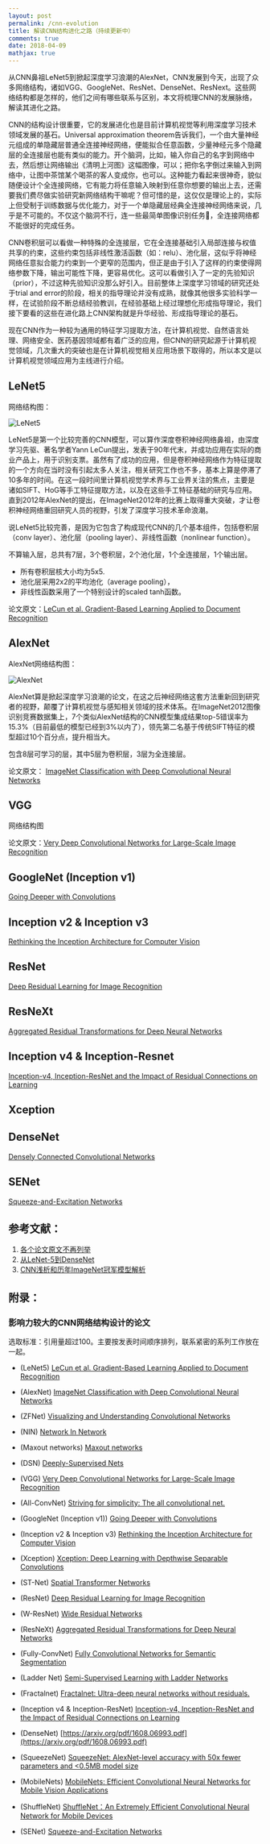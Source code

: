 ```yaml
---
layout: post
permalink: /cnn-evolution
title: 解读CNN结构进化之路（持续更新中）
comments: true
date: 2018-04-09
mathjax: true
---
```


从CNN鼻祖LeNet5到掀起深度学习浪潮的AlexNet，CNN发展到今天，出现了众多网络结构，诸如VGG、GoogleNet、ResNet、DenseNet、ResNext。这些网络结构都是怎样的，他们之间有哪些联系与区别，本文将梳理CNN的发展脉络，解读其进化之路。

CNN的结构设计很重要，它的发展进化也是目前计算机视觉等利用深度学习技术领域发展的基石。Universal approximation theorem告诉我们，一个由大量神经元组成的单隐藏层普通全连接神经网络，便能拟合任意函数，少量神经元多个隐藏层的全连接层也能有类似的能力。开个脑洞，比如，输入你自己的名字到网络中去，然后想让网络输出《清明上河图》这幅图像，可以；把你名字倒过来输入到网络中，让图中茶馆某个喝茶的客人变成你，也可以。这种能力看起来很神奇，貌似随便设计个全连接网络，它有能力将任意输入映射到任意你想要的输出上去，还需要我们费尽做实验研究新网络结构干嘛呢？但可惜的是，这仅仅是理论上的，实际上但受制于训练数据与优化能力，对于一个单隐藏层经典全连接神经网络来说，几乎是不可能的。不仅这个脑洞不行，连一些最简单图像识别任务，全连接网络都不能很好的完成任务。

CNN卷积层可以看做一种特殊的全连接层，它在全连接基础引入局部连接与权值共享的约束，这些约束包括非线性激活函数（如：relu）、池化层，这似乎将神经网络任意拟合能力约束到一个更窄的范围内，但正是由于引入了这样的约束使得网络参数下降，输出可能性下降，更容易优化。这可以看做引入了一定的先验知识（prior），不过这种先验知识没那么好引入。目前整体上深度学习领域的研究还处于trial and error的阶段，相关的指导理论并没有成熟，就像其他很多实验科学一样，在试验阶段不断总结经验教训，在经验基础上经过理想化形成指导理论，我们接下要看的这些在进化路上CNN架构就是升华经验、形成指导理论的基石。

现在CNN作为一种较为通用的特征学习提取方法，在计算机视觉、自然语言处理、网络安全、医药基因领域都有着广泛的应用，但CNN的研究起源于计算机视觉领域，几次重大的突破也是在计算机视觉相关应用场景下取得的，所以本文是以计算机视觉领域应用为主线进行介绍。

## LeNet5
网络结构图：

![LeNet5](../assets/images/LeNet5.jpeg)

LeNet5是第一个比较完善的CNN模型，可以算作深度卷积神经网络鼻祖，由深度学习先驱、著名学者Yann LeCun提出，发表于90年代末，并成功应用在实际的商业产品上，用于识别支票。虽然有了成功的应用，但是卷积神经网络作为特征提取的一个方向在当时没有引起太多人关注，相关研究工作也不多，基本上算是停滞了10多年的时间。在这一段时间里计算机视觉学术界与工业界关注的焦点，主要是诸如SIFT、HoG等手工特征提取方法，以及在这些手工特征基础的研究与应用。直到2012年AlexNet的提出，在ImageNet2012年的比赛上取得重大突破，才让卷积神经网络重回研究人员的视野，引发了深度学习技术革命浪潮。

说LeNet5比较完善，是因为它包含了构成现代CNN的几个基本组件，包括卷积层（conv layer）、池化层（pooling layer）、非线性函数（nonlinear function）。

不算输入层，总共有7层，3个卷积层，2个池化层，1个全连接层，1个输出层。

- 所有卷积层核大小均为5x5.
- 池化层采用2x2的平均池化（average pooling），
- 非线性函数采用了一个特别设计的scaled tanh函数。

论文原文：[LeCun et al. Gradient-Based Learning Applied to Document Recognition](http://10.3.200.202/cache/7/03/yann.lecun.com/b1a1c4acb57f1b447bfe36e103910875/lecun-01a.pdf)

## AlexNet
AlexNet网络结构图：

![AlexNet](../assets/images/AlexNet.jpeg)

AlexNet算是掀起深度学习浪潮的论文，在这之后神经网络这套方法重新回到研究者的视野，颠覆了计算机视觉与感知相关领域的技术体系。在ImageNet2012图像识别竞赛数据集上，7个类似AlexNet结构的CNN模型集成结果top-5错误率为15.3%（目前最低的模型已经到3%以内了），领先第二名基于传统SIFT特征的模型超过10个百分点，提升相当大。

包含8层可学习的层，其中5层为卷积层，3层为全连接层。

论文原文：
[ImageNet Classification with Deep Convolutional Neural Networks](https://www.cs.toronto.edu/~fritz/absps/imagenet.pdf)
## VGG
网络结构图

论文原文：[Very Deep Convolutional Networks for Large-Scale Image Recognition](https://arxiv.org/pdf/1409.1556.pdf)

## GoogleNet (Inception v1)
[Going Deeper with Convolutions](https://arxiv.org/abs/1409.4842)

## Inception v2 & Inception v3

[Rethinking the Inception Architecture for Computer Vision](https://arxiv.org/pdf/1512.00567.pdf)

## ResNet
[Deep Residual Learning for Image Recognition](https://arxiv.org/pdf/1512.03385.pdf)

## ResNeXt
[Aggregated Residual Transformations for Deep Neural Networks](https://arxiv.org/pdf/1611.05431.pdf)


## Inception v4 & Inception-Resnet
[Inception-v4, Inception-ResNet and the Impact of Residual Connections on Learning](https://arxiv.org/abs/1602.07261?context=cs)

## Xception

## DenseNet
[Densely Connected Convolutional Networks](https://arxiv.org/pdf/1608.06993.pdf)


## SENet
[Squeeze-and-Excitation Networks](https://arxiv.org/pdf/1709.01507.pdf)


## 参考文献：
1. [各个论文原文不再列举]()
2. [从LeNet-5到DenseNet](https://zhuanlan.zhihu.com/p/31006686)
3. [CNN浅析和历年ImageNet冠军模型解析](http://www.infoq.com/cn/articles/cnn-and-imagenet-champion-model-analysis)

## 附录：
### 影响力较大的CNN网络结构设计的论文

选取标准：引用量超过100。主要按发表时间顺序排列，联系紧密的系列工作放在一起。

- (LeNet5) [LeCun et al. Gradient-Based Learning Applied to Document Recognition](http://10.3.200.202/cache/7/03/yann.lecun.com/b1a1c4acb57f1b447bfe36e103910875/lecun-01a.pdf)

- (AlexNet) [ImageNet Classification with Deep Convolutional Neural Networks](https://www.cs.toronto.edu/~fritz/absps/imagenet.pdf)

- (ZFNet) [Visualizing and Understanding Convolutional Networks](https://arxiv.org/pdf/1311.2901.pdf)

- (NIN) [Network In Network
](https://arxiv.org/pdf/1312.4400.pdf)

- (Maxout networks) [Maxout networks](https://arxiv.org/pdf/1302.4389.pdf)

- (DSN) [Deeply-Supervised Nets](https://arxiv.org/pdf/1409.5185.pdf)

- (VGG) [Very Deep Convolutional Networks for Large-Scale Image Recognition](https://arxiv.org/pdf/1409.1556.pdf)

- (All-ConvNet) [Striving for simplicity: The all convolutional net.](https://arxiv.org/pdf/1412.6806.pdf)

- (GoogleNet (Inception v1)) [Going Deeper with Convolutions](https://arxiv.org/abs/1409.4842)

- (Inception v2 & Inception v3) [Rethinking the Inception Architecture for Computer Vision](https://arxiv.org/pdf/1512.00567.pdf)

- (Xception) [Xception: Deep Learning with Depthwise Separable Convolutions
](https://arxiv.org/pdf/1610.02357.pdf)

- (ST-Net) [Spatial Transformer Networks](https://arxiv.org/pdf/1506.02025.pdf)

- (ResNet) [Deep Residual Learning for Image Recognition](https://arxiv.org/pdf/1512.03385.pdf)

- (W-ResNet) [Wide Residual Networks](https://arxiv.org/pdf/1605.07146.pdf)

- (ResNeXt) [Aggregated Residual Transformations for Deep Neural Networks](https://arxiv.org/pdf/1611.05431.pdf)

- (Fully-ConvNet) [Fully Convolutional Networks for Semantic Segmentation](https://arxiv.org/pdf/1411.4038.pdf)

- (Ladder Net) [Semi-Supervised Learning with Ladder Networks](https://arxiv.org/pdf/1507.02672.pdf)

- (Fractalnet) [Fractalnet: Ultra-deep neural networks without residuals.](https://arxiv.org/pdf/1605.07648.pdf)

- (Inception v4 & Inception-ResNet)    [Inception-v4, Inception-ResNet and
the Impact of Residual Connections on Learning](https://arxiv.org/pdf/1602.07261.pdf)

- (DenseNet)
[https://arxiv.org/pdf/1608.06993.pdf](https://arxiv.org/pdf/1608.06993.pdf)

- (SqueezeNet) [SqueezeNet: AlexNet-level accuracy with 50x fewer parameters and <0.5MB model size](https://arxiv.org/pdf/1602.07360.pdf)

- (MobileNets) [MobileNets: Efficient Convolutional Neural Networks for Mobile Vision Applications
](https://arxiv.org/pdf/1704.04861.pdf)

- (ShuffleNet) [ShuffleNet：An Extremely Efficient Convolutional Neural Network for Mobile Devices](https://arxiv.org/pdf/1707.01083.pdf)

- (SENet) [Squeeze-and-Excitation Networks](https://arxiv.org/pdf/1709.01507.pdf)
